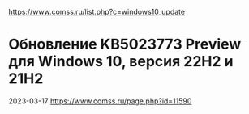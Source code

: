https://www.comss.ru/list.php?c=windows10_update

# Обновление KB5023773 Preview для Windows 10, версия 22H2 и 21H2
2023-03-17
https://www.comss.ru/page.php?id=11590
